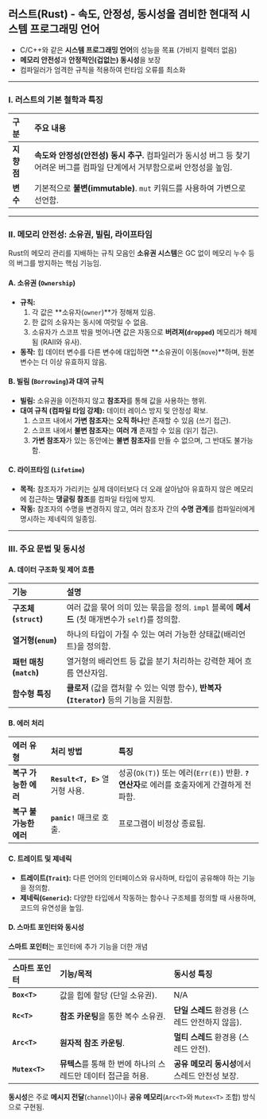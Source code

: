 ## 러스트(Rust) - 속도, 안정성, 동시성을 겸비한 현대적 시스템 프로그래밍 언어

- C/C++와 같은 **시스템 프로그래밍 언어**의 성능을 목표 (가비지 컬렉터 없음)
- **메모리 안전성**과 **안정적인(겁없는) 동시성**을 보장
- 컴파일러가 엄격한 규칙을 적용하여 런타임 오류를 최소화

---

### I. 러스트의 기본 철학과 특징

| 구분 | 주요 내용 |
| :--- | :--- |
| **지향점** | **속도와 안정성(안전성) 동시 추구.** 컴파일러가 동시성 버그 등 찾기 어려운 버그를 컴파일 단계에서 거부함으로써 안정성을 높임. |
| **변수** | 기본적으로 **불변(immutable)**. `mut` 키워드를 사용하여 가변으로 선언함. |

---

### II. 메모리 안전성: 소유권, 빌림, 라이프타임

Rust의 메모리 관리를 지배하는 규칙 모음인 **소유권 시스템**은 GC 없이 메모리 누수 등의 버그를 방지하는 핵심 기능임.

#### A. 소유권 (`Ownership`)
* **규칙:**
    1.  각 값은 **소유자(`owner`)**가 정해져 있음.
    2.  한 값의 소유자는 동시에 여럿일 수 없음.
    3.  소유자가 스코프 밖을 벗어나면 값은 자동으로 **버려져(`dropped`)** 메모리가 해제됨 (RAII와 유사).
* **동작:** 힙 데이터 변수를 다른 변수에 대입하면 **소유권이 이동(`move`)**하며, 원본 변수는 더 이상 유효하지 않음.

#### B. 빌림 (`Borrowing`)과 대여 규칙
* **빌림:** 소유권을 이전하지 않고 **참조자**를 통해 값을 사용하는 행위.
* **대여 규칙 (컴파일 타임 강제):** 데이터 레이스 방지 및 안정성 확보.
    1.  스코프 내에서 **가변 참조자**는 **오직 하나**만 존재할 수 있음 (쓰기 접근).
    2.  스코프 내에서 **불변 참조자**는 **여러 개** 존재할 수 있음 (읽기 접근).
    3.  **가변 참조자**가 있는 동안에는 **불변 참조자**를 만들 수 없으며, 그 반대도 불가능함.

#### C. 라이프타임 (`Lifetime`)
* **목적:** 참조자가 가리키는 실제 데이터보다 더 오래 살아남아 유효하지 않은 메모리에 접근하는 **댕글링 참조**를 컴파일 타임에 방지.
* **작동:** 참조자의 수명을 변경하지 않고, 여러 참조자 간의 **수명 관계**를 컴파일러에게 명시하는 제네릭의 일종임.

---

### III. 주요 문법 및 동시성

#### A. 데이터 구조화 및 제어 흐름
| 기능 | 설명 |
| :--- | :--- |
| **구조체(`struct`)** | 여러 값을 묶어 의미 있는 묶음을 정의. `impl` 블록에 **메서드** (첫 매개변수가 `self`)를 정의함. |
| **열거형(`enum`)** | 하나의 타입이 가질 수 있는 여러 가능한 상태값(배리언트)을 정의함. |
| **패턴 매칭(`match`)** | 열거형의 배리언트 등 값을 분기 처리하는 강력한 제어 흐름 연산자임. |
| **함수형 특징** | **클로저** (값을 캡처할 수 있는 익명 함수), **반복자(`Iterator`)** 등의 기능을 지원함. |

#### B. 에러 처리
| 에러 유형 | 처리 방법 | 특징 |
| :--- | :--- | :--- |
| **복구 가능한 에러** | **`Result<T, E>`** 열거형 사용. | 성공(`Ok(T)`) 또는 에러(`Err(E)`) 반환. **`?` 연산자**로 에러를 호출자에게 간결하게 전파함. |
| **복구 불가능한 에러** | **`panic!`** 매크로 호출. | 프로그램이 비정상 종료됨. |

#### C. 트레이트 및 제네릭
* **트레이트(`Trait`):** 다른 언어의 인터페이스와 유사하며, 타입이 공유해야 하는 기능을 정의함.
* **제네릭(`Generic`):** 다양한 타입에서 작동하는 함수나 구조체를 정의할 때 사용하며, 코드의 유연성을 높임.

#### D. 스마트 포인터와 동시성
**스마트 포인터**는 포인터에 추가 기능을 더한 개념

| 스마트 포인터 | 기능/목적 | 동시성 특징 |
| :--- | :--- | :--- |
| **`Box<T>`** | 값을 힙에 할당 (단일 소유권). | N/A |
| **`Rc<T>`** | **참조 카운팅**을 통한 복수 소유권. | **단일 스레드** 환경용 (스레드 안전하지 않음). |
| **`Arc<T>`** | **원자적 참조 카운팅**. | **멀티 스레드** 환경용 (스레드 안전). |
| **`Mutex<T>`** | **뮤텍스**를 통해 한 번에 하나의 스레드만 데이터 접근을 허용. | **공유 메모리 동시성**에서 스레드 안전성 보장. |

**동시성**은 주로 **메시지 전달**(`channel`)이나 **공유 메모리**(`Arc<T>`와 `Mutex<T>` 조합) 방식으로 구현됨.
